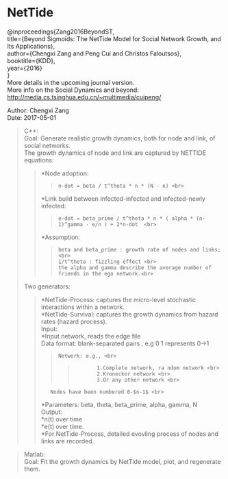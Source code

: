 # NetTide
@inproceedings{Zang2016BeyondST,<br>
  title={Beyond Sigmoids: The NetTide Model for Social Network Growth, and Its Applications},<br>
 author={Chengxi Zang and Peng Cui and Christos Faloutsos},<br>
  booktitle={KDD},<br>
 year={2016}<br>
}<br>
More details in the upcoming journal version.<br>
More info on the Social Dynamics and beyond: http://media.cs.tsinghua.edu.cn/~multimedia/cuipeng/  <br>

Author: Chengxi Zang<br>
Date: 2017-05-01<br>

>C++: <br>
>Goal: Generate realistic growth dynamics, both for node and link, of social networks.<br>
>The growth dynamics of node and link are captured by NETTIDE equations:<br>
>>	*Node adoption:<br>
>>>		n-dot = beta / t^theta * n * (N - n) <br>
>>	*Link build between infected-infected and infected-newly infected:<br>
>>>		e-dot = beta_prime / t^theta * n * ( alpha * (n-1)^gamma - e/n ) + 2*n-dot  <br>
>>	*Assumption: <br>
>>>		beta and beta_prime : growth rate of nodes and links; <br>
>>>		1/t^theta : fizzling effect <br>
>>>		the alpha and gamma describe the average number of friends in the ego network.<br>
>Two generators:<br>
>>	*NetTide-Process: captures the micro-level stochastic interactions within a network. <br>
>>	*NetTide-Survival: captures the growth dynamics from hazard rates (hazard process).<br>
>Input:<br> 
>>	*Input network, reads the edge file <br>
>>	    Data format: blank-separated pairs , e.g 0 1 represents 0->1 <br>
>>>		Network: e.g., <br>
>>>>			1.Complete network, ra ndom network <br>
>>>>			2.Kronecker network <br>
>>>>			3.Or any other network <br>
>>        Nodes have been numbered 0-$n-1$ <br>
>>	*Parameters: beta, theta, beta_prime, alpha, gamma, N <br>
>Output: <br>
>>  *n(t) over time  <br>
>>	*e(t) over time. <br>
>>	*For NetTide-Process, detailed evovling process of nodes and links are recorded. <br>

>Matlab: <br>
>Goal: Fit the growth dynamics by NetTide model, plot, and regenerate them. <br>
